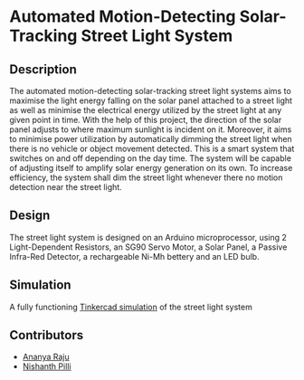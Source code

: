 # Automated Motion-Detecting Solar-Tracking Street Light System

## Description

The automated motion-detecting solar-tracking street light systems aims to maximise the light energy falling on the solar panel attached to a street light as well as minimise the electrical energy utilized by the street light at any given point in time. With the help of this project, the direction of the solar panel adjusts to where maximum sunlight is incident on it. Moreover, it aims to minimise power utilization by automatically dimming the street light when there is no vehicle or object 
movement detected.
This is a smart system that switches on and off depending on the day time. The system will be capable of adjusting itself to amplify solar energy generation on its own. To increase efficiency, the system shall dim the street light whenever there no motion detection near the street light. 

## Design

The street light system is designed on an Arduino microprocessor, using 2 Light-Dependent Resistors, an SG90 Servo Motor, a Solar Panel, a Passive Infra-Red Detector, a rechargeable Ni-Mh bettery and an LED bulb.

## Simulation

A fully functioning [Tinkercad simulation](https://www.tinkercad.com/things/6ZpcbpP0eCZ-automated-solar-tracking) of the street light system

## Contributors

* [Ananya Raju](https://github.com/ananyaraju)
* [Nishanth Pilli](https://github.com/dr4g0n7ly)
